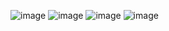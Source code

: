 ![image](https://github.com/user-attachments/assets/e49842c2-dba6-401b-acb3-d8d2454c50d1)
![image](https://github.com/user-attachments/assets/ce7a91aa-6ae6-4c7e-9546-164446dc3410)
![image](https://github.com/user-attachments/assets/b63d8298-5873-49fc-a400-80312fdc4d87)
![image](https://github.com/user-attachments/assets/ef3ff418-2181-46a1-ae45-a40453f8c373)




